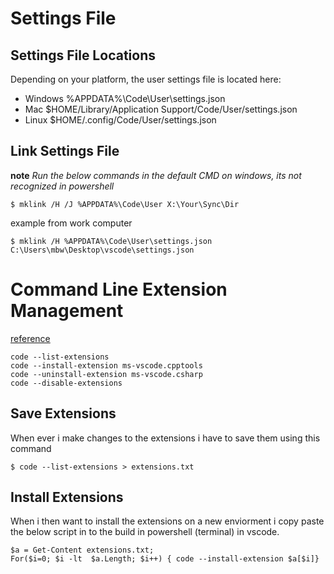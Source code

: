 

# Settings File

## Settings File Locations
Depending on your platform, the user settings file is located here:

- Windows %APPDATA%\Code\User\settings.json
- Mac $HOME/Library/Application Support/Code/User/settings.json
- Linux $HOME/.config/Code/User/settings.json


## Link Settings File

**note** *Run the below commands in the default CMD on windows, its not recognized in powershell*

    $ mklink /H /J %APPDATA%\Code\User X:\Your\Sync\Dir

example from work computer

    $ mklink /H %APPDATA%\Code\User\settings.json C:\Users\mbw\Desktop\vscode\settings.json


# Command Line Extension Management

[reference](https://code.visualstudio.com/docs/editor/extension-gallery)

    code --list-extensions
    code --install-extension ms-vscode.cpptools
    code --uninstall-extension ms-vscode.csharp
    code --disable-extensions



## Save Extensions

When ever i make changes to the extensions i have to save them using this command

    $ code --list-extensions > extensions.txt


## Install Extensions

When i then want to install the extensions on a new enviorment
i copy paste the below script in to the build in powershell (terminal) in vscode.


    $a = Get-Content extensions.txt;
    For($i=0; $i -lt  $a.Length; $i++) { code --install-extension $a[$i]}